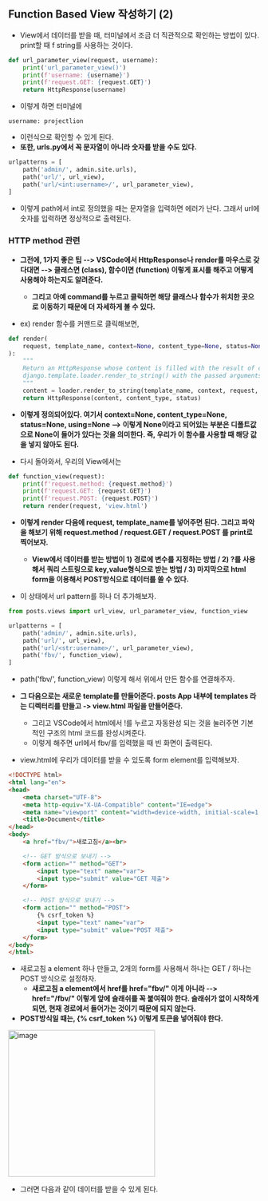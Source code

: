 ## Function Based View 작성하기 (2)
- View에서 데이터를 받을 때, 터미널에서 조금 더 직관적으로 확인하는 방법이 있다. print할 때 f string를 사용하는 것이다.

```python
def url_parameter_view(request, username):
    print('url_parameter_view()')
    print(f'username: {username}')
    print(f'request.GET: {request.GET}')
    return HttpResponse(username)
```

- 이렇게 하면 터미널에 

```terminal
username: projectlion
```

- 이런식으로 확인할 수 있게 된다.
- **또한, urls.py에서 꼭 문자열이 아니라 숫자를 받을 수도 있다.**

```python
urlpatterns = [
    path('admin/', admin.site.urls),
    path('url/', url_view),
    path('url/<int:username>/', url_parameter_view),
]
```

- 이렇게 path에서 int로 정의했을 때는 문자열을 입력하면 에러가 난다. 그래서 url에 숫자를 입력하면 정상적으로 출력된다.


### HTTP method 관련
- **그전에, 1가지 좋은 팁 --> VSCode에서 HttpResponse나 render를 마우스로 갖다대면 --> 클래스면 (class), 함수이면 (function) 이렇게 표시를 해주고 어떻게 사용해야 하는지도 알려준다.**
  - **그리고 아예 command를 누르고 클릭하면 해당 클래스나 함수가 위치한 곳으로 이동하기 때문에 더 자세하게 볼 수 있다.**

- ex) render 함수를 커맨드로 클릭해보면,

```python
def render(
    request, template_name, context=None, content_type=None, status=None, using=None
):
    """
    Return an HttpResponse whose content is filled with the result of calling
    django.template.loader.render_to_string() with the passed arguments.
    """
    content = loader.render_to_string(template_name, context, request, using=using)
    return HttpResponse(content, content_type, status)
```

- **이렇게 정의되어있다. 여기서 context=None, content_type=None, status=None, using=None --> 이렇게 None이라고 되어있는 부분은 디폴트값으로 None이 들어가 있다는 것을 의미한다. 
  즉, 우리가 이 함수를 사용할 때 해당 값을 넣지 않아도 된다.**
  

- 다시 돌아와서, 우리의 View에서는

```python
def function_view(request):
    print(f'request.method: {request.method}')
    print(f'request.GET: {request.GET}')
    print(f'request.POST: {request.POST}')
    return render(request, 'view.html')
```

- **이렇게 render 다음에 request, template_name를 넣어주면 된다. 그리고 파악을 해보기 위해 request.method / request.GET / request.POST 를 print로 찍어보자.**
  - **View에서 데이터를 받는 방법이 1) 경로에 변수를 지정하는 방법 / 2) ?를 사용해서 쿼리 스트링으로 key,value형식으로 받는 방법 / 3) 마지막으로 html form을 이용해서 POST방식으로 데이터를 쏠 수 있다.**

- 이 상태에서 url pattern를 하나 더 추가해보자.

```python
from posts.views import url_view, url_parameter_view, function_view

urlpatterns = [
    path('admin/', admin.site.urls),
    path('url/', url_view),
    path('url/<str:username>/', url_parameter_view),
    path('fbv/', function_view),
]
```

- path('fbv/', function_view) 이렇게 해서 위에서 만든 함수를 연결해주자.

- **그 다음으로는 새로운 template를 만들어준다. posts App 내부에 templates 라는 디렉터리를 만들고 -> view.html 파일을 만들어준다.**
  - 그리고 VSCode에서 html에서 !를 누르고 자동완성 되는 것을 눌러주면 기본적인 구조의 html 코드를 완성시켜준다.
  - 이렇게 해주면 url에서 fbv/를 입력했을 때 빈 화면이 출력된다. 

- view.html에 우리가 데이터를 받을 수 있도록 form element를 입력해보자.

```html
<!DOCTYPE html>
<html lang="en">
<head>
    <meta charset="UTF-8">
    <meta http-equiv="X-UA-Compatible" content="IE=edge">
    <meta name="viewport" content="width=device-width, initial-scale=1.0">
    <title>Document</title>
</head>
<body>
    <a href="fbv/">새로고침</a><br>

    <!-- GET 방식으로 보내기 -->
    <form action="" method="GET">
        <input type="text" name="var">
        <input type="submit" value="GET 제출">
    </form>

    <!-- POST 방식으로 보내기 -->
    <form action="" method="POST">
        {% csrf_token %}
        <input type="text" name="var">
        <input type="submit" value="POST 제출">
    </form>
</body>
</html>
```

- 새로고침 a element 하나 만들고, 2개의 form를 사용해서 하나는 GET / 하나는 POST 방식으로 설정하자.
  - **새로고침 a element에서 href를 href="fbv/" 이게 아니라 --> href="/fbv/" 이렇게 앞에 슬래쉬를 꼭 붙여줘야 한다. 슬래쉬가 없이 시작하게 되면, 현재 경로에서 들어가는 것이기 때문에 되지 않는다.**
- **POST방식일 때는, {% csrf_token %} 이렇게 토큰을 넣어줘야 한다.**

<img width="294" alt="image" src="https://user-images.githubusercontent.com/95380638/163130778-1a4a2542-078d-411e-bae2-51c688b0fecc.png">

- 그러면 다음과 같이 데이터를 받을 수 있게 된다.



